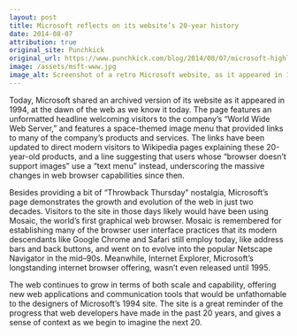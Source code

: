 ```yaml
---
layout: post
title: Microsoft reflects on its website’s 20-year history
date: 2014-08-07
attribution: true
original_site: Punchkick
original_url: https://www.punchkick.com/blog/2014/08/07/microsoft-highlights-their-websites-20-year-history
image: /assets/msft-www.jpg
image_alt: Screenshot of a retro Microsoft website, as it appeared in 1994.
---
```

Today, Microsoft shared an archived version of its website as it appeared in 1994, at the dawn of the web as we know it today. The page features an unformatted headline welcoming visitors to the company’s “World Wide Web Server,” and features a space-themed image menu that provided links to many of the company’s products and services. The links have been updated to direct modern visitors to Wikipedia pages explaining these 20-year-old products, and a line suggesting that users whose “browser doesn’t support images” use a “text menu” instead, underscoring the massive changes in web browser capabilities since then.

Besides providing a bit of “Throwback Thursday” nostalgia, Microsoft’s page demonstrates the growth and evolution of the web in just two decades. Visitors to the site in those days likely would have been using Mosaic, the world’s first graphical web browser. Mosaic is remembered for establishing many of the browser user interface practices that its modern descendants like Google Chrome and Safari still employ today, like address bars and back buttons, and went on to evolve into the popular Netscape Navigator in the mid–90s. Meanwhile, Internet Explorer, Microsoft’s longstanding internet browser offering, wasn’t even released until 1995.

The web continues to grow in terms of both scale and capability, offering new web applications and communication tools that would be unfathomable to the designers of Microsoft’s 1994 site. The site is a great reminder of the progress that web developers have made in the past 20 years, and gives a sense of context as we begin to imagine the next 20.
